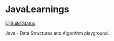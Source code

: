 # JavaLearnings

[![Build Status](https://travis-ci.org/mohamedi/java-learnings.svg?branch=master)](https://travis-ci.org/mohamedi/java-learnings)

Java - Data Structures and Algorithm playground. 


